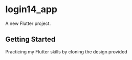 # login14_app

A new Flutter project.

## Getting Started

Practicing my Flutter skills by cloning the design provided 
